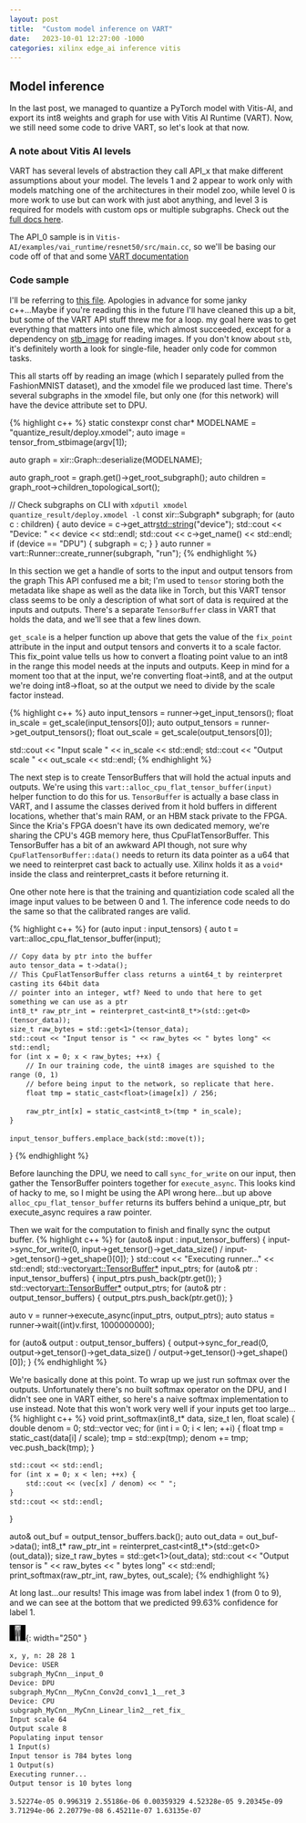 ```yaml
---
layout: post
title:  "Custom model inference on VART"
date:   2023-10-01 12:27:00 -1000
categories: xilinx edge_ai inference vitis
---
```

## Model inference
In the last post, we managed to quantize a PyTorch model with Vitis-AI, and export its int8
weights and graph for use with Vitis AI Runtime (VART). Now, we still need some code to drive
VART, so let's look at that now.

### A note about Vitis AI levels
VART has several levels of abstraction they call API_x that make different assumptions
about your model. The levels 1 and 2 appear to work only with models matching one of
the architectures in their model zoo, while level 0 is more work to use but can work with just abot
anything, and level 3 is required for models with custom ops or multiple subgraphs.
Check out the [full docs here](https://docs.xilinx.com/r/en-US/ug1354-xilinx-ai-sdk/Programming-Examples).

The API_0 sample is in `Vitis-AI/examples/vai_runtime/resnet50/src/main.cc`, so we'll be
basing our code off of that and some [VART documentation](https://xilinx.github.io/Vitis-AI/3.5/html/doxygen/api/class/classvart_1_1_runner.html)


### Code sample
I'll be referring to [this file](https://github.com/kyflores/kv260-vitis-flow/blob/main/cpp/main.cc).
Apologies in advance for some janky c++...Maybe if you're reading this in the future I'll
have cleaned this up a bit, but some of the VART API stuff threw me for a loop.
my goal here was to get everything that matters into one file, which almost succeeded, except
for a dependency on [stb_image](https://github.com/nothings/stb) for reading images. If you don't
know about `stb`, it's definitely worth a look for single-file, header only code for common tasks.

This all starts off by reading an image (which I separately pulled from the FashionMNIST dataset),
and the xmodel file we produced last time. There's several subgraphs in the xmodel file, but only
one (for this network) will have the device attribute set to DPU.

{% highlight c++ %}
static constexpr const char* MODELNAME = "quantize_result/deploy.xmodel";
auto image = tensor_from_stbimage(argv[1]);

auto graph = xir::Graph::deserialize(MODELNAME);

auto graph_root = graph.get()->get_root_subgraph();
auto children = graph_root->children_topological_sort();

// Check subgraphs on CLI with `xdputil xmodel quantize_result/deploy.xmodel -l`
const xir::Subgraph* subgraph;
for (auto c : children) {
    auto device = c->get_attr<std::string>("device");
    std::cout << "Device: " << device << std::endl;
    std::cout << c->get_name() << std::endl;
    if (device == "DPU") {
        subgraph = c;
    }
}
auto runner = vart::Runner::create_runner(subgraph, "run");
{% endhighlight %}

In this section we get a handle of sorts to the input and output tensors from the graph
This API confused me a bit; I'm used to `tensor` storing both the metadata like shape as well
as the data like in Torch, but this VART tensor class seems to be only a description of what
sort of data is required at the inputs and outputs. There's a separate `TensorBuffer` class
in VART that holds the data, and we'll see that a few lines down.

`get_scale` is a helper function up above that gets the value of the `fix_point` attribute in
the input and output tensors and converts it to a scale factor. This fix_point value tells us
how to convert a floating point value to an int8 in the range this model needs at the inputs and
outputs. Keep in mind for a moment too that at the input, we're converting float->int8, and at
the output we're doing int8->float, so at the output we need to divide by the scale factor instead.

{% highlight c++ %}
auto input_tensors = runner->get_input_tensors();
float in_scale = get_scale(input_tensors[0]);
auto output_tensors = runner->get_output_tensors();
float out_scale = get_scale(output_tensors[0]);

std::cout << "Input scale " << in_scale << std::endl;
std::cout << "Output scale " << out_scale << std::endl;
{% endhighlight %}

The next step is to create TensorBuffers that will hold the actual inputs and outputs.
We're using this `vart::alloc_cpu_flat_tensor_buffer(input)` helper function to do this
for us. `TensorBuffer` is actually a base class in VART, and I assume the classes derived from
it hold buffers in different locations, whether that's main RAM, or an HBM stack private
to the FPGA. Since the Kria's FPGA doesn't have its own dedicated memory, we're sharing the
CPU's 4GB memory here, thus CpuFlatTensorBuffer. This TensorBuffer has a bit of an awkward
API though, not sure why `CpuFlatTensorBuffer::data()` needs to return its data pointer as a
u64 that we need to reinterpret cast back to actually use. Xilinx holds it as a `void*` inside
the class and reinterpret_casts it before returning it.

One other note here is that the training and quantiziation code scaled all the image input
values to be between 0 and 1. The inference code needs to do the same so that the calibrated
ranges are valid.

{% highlight c++ %}
for (auto input : input_tensors) {
    auto t = vart::alloc_cpu_flat_tensor_buffer(input);

    // Copy data by ptr into the buffer
    auto tensor_data = t->data();
    // This CpuFlatTensorBuffer class returns a uint64_t by reinterpret casting its 64bit data
    // pointer into an integer, wtf? Need to undo that here to get something we can use as a ptr
    int8_t* raw_ptr_int = reinterpret_cast<int8_t*>(std::get<0>(tensor_data));
    size_t raw_bytes = std::get<1>(tensor_data);
    std::cout << "Input tensor is " << raw_bytes << " bytes long" << std::endl;
    for (int x = 0; x < raw_bytes; ++x) {
        // In our training code, the uint8 images are squished to the range (0, 1)
        // before being input to the network, so replicate that here.
        float tmp = static_cast<float>(image[x]) / 256;

        raw_ptr_int[x] = static_cast<int8_t>(tmp * in_scale);
    }

    input_tensor_buffers.emplace_back(std::move(t));
}
{% endhighlight %}

Before launching the DPU, we need to call `sync_for_write` on our input, then gather
the TensorBuffer pointers together for `execute_async`. This looks kind of hacky to me,
so I might be using the API wrong here...but up above `alloc_cpu_flat_tensor_buffer` returns
its buffers behind a unique_ptr, but execute_async requires a raw pointer.

Then we wait for the computation to finish and finally sync the output buffer.
{% highlight c++ %}
for (auto& input : input_tensor_buffers) {
    input->sync_for_write(0, input->get_tensor()->get_data_size() /
            input->get_tensor()->get_shape()[0]);
}
std::cout << "Executing runner..." << std::endl;
std::vector<vart::TensorBuffer*> input_ptrs;
for (auto& ptr : input_tensor_buffers) { input_ptrs.push_back(ptr.get()); }
std::vector<vart::TensorBuffer*> output_ptrs;
for (auto& ptr : output_tensor_buffers) { output_ptrs.push_back(ptr.get()); }

auto v = runner->execute_async(input_ptrs, output_ptrs);
auto status = runner->wait((int)v.first, 1000000000);

for (auto& output : output_tensor_buffers) {
    output->sync_for_read(0, output->get_tensor()->get_data_size() /
    output->get_tensor()->get_shape()[0]);
}
{% endhighlight %}

We're basically done at this point. To wrap up we just run softmax over the outputs.
Unfortunately there's no built softmax operator on the DPU, and I didn't see one in
VART either, so here's a naive softmax implementation to use instead. Note that this
won't work very well if your inputs get too large...
{% highlight c++ %}
void print_softmax(int8_t* data, size_t len, float scale) {
    double denom = 0;
    std::vector<double> vec;
    for (int i = 0; i < len; ++i) {
        float tmp = static_cast<double>(data[i] / scale);
        tmp = std::exp(tmp);
        denom += tmp;
        vec.push_back(tmp);
    }

    std::cout << std::endl;
    for (int x = 0; x < len; ++x) {
        std::cout << (vec[x] / denom) << " ";
    }
    std::cout << std::endl;
}

auto& out_buf = output_tensor_buffers.back();
auto out_data = out_buf->data();
int8_t* raw_ptr_int = reinterpret_cast<int8_t*>(std::get<0>(out_data));
size_t raw_bytes = std::get<1>(out_data);
std::cout << "Output tensor is " << raw_bytes << " bytes long" << std::endl;
print_softmax(raw_ptr_int, raw_bytes, out_scale);
{% endhighlight %}

At long last...our results! This image was from label index 1 (from 0 to 9),
and we can see at the bottom that we predicted 99.63% confidence for label 1.

![sample](/assets/fmnist_1.jpg){: width="250" }
```
x, y, n: 28 28 1
Device: USER
subgraph_MyCnn__input_0
Device: DPU
subgraph_MyCnn__MyCnn_Conv2d_conv1_1__ret_3
Device: CPU
subgraph_MyCnn__MyCnn_Linear_lin2__ret_fix_
Input scale 64
Output scale 8
Populating input tensor
1 Input(s)
Input tensor is 784 bytes long
1 Output(s)
Executing runner...
Output tensor is 10 bytes long

3.52274e-05 0.996319 2.55186e-06 0.00359329 4.52328e-05 9.20345e-09 3.71294e-06 2.20779e-08 6.45211e-07 1.63135e-07
```

